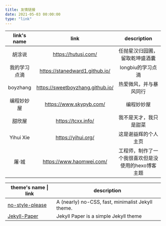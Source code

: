 ```yaml
---
title: 友情链接
date: 2021-05-03 00:00:00
type: "link"
---
```


|     link's name     |               link               |                    description                     |
| :----------: | :------------------------------: | :------------------------------------------------: |
|    胡涂说    |       https://hutusi.com/        |           任抛星汉归园圃，留取乾坤盛酒囊           |
| 我的学习点滴 |  https://stanedward1.github.io/  |                 longbiu的学习点滴                  |
|   boyzhang   | https://sweetboyzhang.github.io/ |               热爱微风，并与暴风同行               |
|  编程妙妙屋  |     https://www.skypyb.com/      |                     编程妙妙屋                     |
|    甜欣屋    |        https://tcxx.info/        |               我不是天才，我只是甜菜               |
|  Yihui Xie   |        https://yihui.org/        |                这是谢益辉的个人主页                |
|    屠·城     |     https://www.haomwei.com/     | 工程师，制作了一个我很喜欢但是没使用的hexo博客主题 |

| theme's name \| link                                                 | description                                       |
| ------------------------------------------------------------ | ------------------------------------------------- |
| [no-style-please](https://github.com/riggraz/no-style-please) | A (nearly) no-CSS, fast, minimalist Jekyll theme. |
| [Jekyll-Paper](https://github.com/ghosind/Jekyll-Paper)      | Jekyll Paper is a simple Jekyll theme             |
